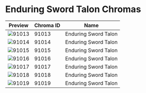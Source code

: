 # Enduring Sword Talon Chromas

| Preview | Chroma ID | Name |
|---------|-----------|------|
| ![91013](https://raw.communitydragon.org/latest/plugins/rcp-be-lol-game-data/global/default/v1/champion-chroma-images/91/91013.png) | 91013 | Enduring Sword Talon |
| ![91014](https://raw.communitydragon.org/latest/plugins/rcp-be-lol-game-data/global/default/v1/champion-chroma-images/91/91014.png) | 91014 | Enduring Sword Talon |
| ![91015](https://raw.communitydragon.org/latest/plugins/rcp-be-lol-game-data/global/default/v1/champion-chroma-images/91/91015.png) | 91015 | Enduring Sword Talon |
| ![91016](https://raw.communitydragon.org/latest/plugins/rcp-be-lol-game-data/global/default/v1/champion-chroma-images/91/91016.png) | 91016 | Enduring Sword Talon |
| ![91017](https://raw.communitydragon.org/latest/plugins/rcp-be-lol-game-data/global/default/v1/champion-chroma-images/91/91017.png) | 91017 | Enduring Sword Talon |
| ![91018](https://raw.communitydragon.org/latest/plugins/rcp-be-lol-game-data/global/default/v1/champion-chroma-images/91/91018.png) | 91018 | Enduring Sword Talon |
| ![91019](https://raw.communitydragon.org/latest/plugins/rcp-be-lol-game-data/global/default/v1/champion-chroma-images/91/91019.png) | 91019 | Enduring Sword Talon |